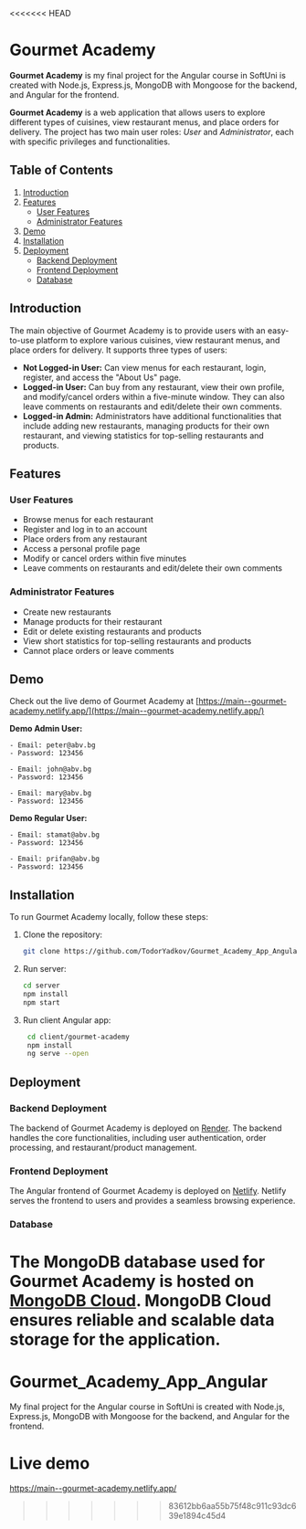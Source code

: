<<<<<<< HEAD
# Gourmet Academy

**Gourmet Academy** is my final project for the Angular course in SoftUni is created with Node.js, Express.js, MongoDB with Mongoose for the backend, and Angular for the frontend.

**Gourmet Academy** is a web application that allows users to explore different types of cuisines, view restaurant menus, and place orders for delivery. The project has two main user roles: _User_ and _Administrator_, each with specific privileges and functionalities.

## Table of Contents

1. [Introduction](#introduction)
2. [Features](#features)
   - [User Features](#user-features)
   - [Administrator Features](#administrator-features)
3. [Demo](#demo)
4. [Installation](#installation)
5. [Deployment](#deployment)
   - [Backend Deployment](#backend-deployment)
   - [Frontend Deployment](#frontend-deployment)
   - [Database](#database)

## Introduction

The main objective of Gourmet Academy is to provide users with an easy-to-use platform to explore various cuisines, view restaurant menus, and place orders for delivery. It supports three types of users:

- **Not Logged-in User:** Can view menus for each restaurant, login, register, and access the "About Us" page.
- **Logged-in User:** Can buy from any restaurant, view their own profile, and modify/cancel orders within a five-minute window. They can also leave comments on restaurants and edit/delete their own comments.
- **Logged-in Admin:** Administrators have additional functionalities that include adding new restaurants, managing products for their own restaurant, and viewing statistics for top-selling restaurants and products.

## Features

### User Features

- Browse menus for each restaurant
- Register and log in to an account
- Place orders from any restaurant
- Access a personal profile page
- Modify or cancel orders within five minutes
- Leave comments on restaurants and edit/delete their own comments

### Administrator Features

- Create new restaurants
- Manage products for their restaurant
- Edit or delete existing restaurants and products
- View short statistics for top-selling restaurants and products
- Cannot place orders or leave comments

## Demo

Check out the live demo of Gourmet Academy at [https://main--gourmet-academy.netlify.app/](https://main--gourmet-academy.netlify.app/)

**Demo Admin User:**

    - Email: peter@abv.bg
    - Password: 123456

    - Email: john@abv.bg
    - Password: 123456

    - Email: mary@abv.bg
    - Password: 123456

**Demo Regular User:**

    - Email: stamat@abv.bg
    - Password: 123456

    - Email: prifan@abv.bg
    - Password: 123456

## Installation

To run Gourmet Academy locally, follow these steps:

1. Clone the repository:
   ```bash
   git clone https://github.com/TodorYadkov/Gourmet_Academy_App_Angular.git
   ```
2. Run server:
   ```bash
   cd server
   npm install
   npm start
   ```
3. Run client Angular app:
   ```bash
    cd client/gourmet-academy
    npm install
    ng serve --open
   ```

## Deployment

### Backend Deployment

The backend of Gourmet Academy is deployed on [Render](https://render.com/). The backend handles the core functionalities, including user authentication, order processing, and restaurant/product management.

### Frontend Deployment

The Angular frontend of Gourmet Academy is deployed on [Netlify](https://www.netlify.com/). Netlify serves the frontend to users and provides a seamless browsing experience.

### Database

The MongoDB database used for Gourmet Academy is hosted on [MongoDB Cloud](https://cloud.mongodb.com). MongoDB Cloud ensures reliable and scalable data storage for the application.
=======
# Gourmet_Academy_App_Angular
My final project for the Angular course in SoftUni is created with Node.js, Express.js, MongoDB with Mongoose for the backend, and Angular for the frontend.

# Live demo 
https://main--gourmet-academy.netlify.app/
>>>>>>> 83612bb6aa55b75f48c911c93dc639e1894c45d4
